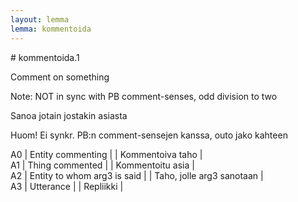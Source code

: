 ```yaml
---
layout: lemma
lemma: kommentoida
---
```


<div class="sense">
# <span class="sensename">kommentoida.1</span>

<span class="description">Comment on something</span>

Note: NOT in sync with PB comment-senses, odd division to two

<span class="description">Sanoa jotain jostakin asiasta</span>

Huom! Ei synkr. PB:n comment-sensejen kanssa, outo jako kahteen

A0 | Entity commenting |   | Kommentoiva taho |  
A1 | Thing commented |   | Kommentoitu asia |  
A2 | Entity to whom arg3 is said |   | Taho, jolle arg3 sanotaan |  
A3 | Utterance |   | Repliikki |  

</div>

